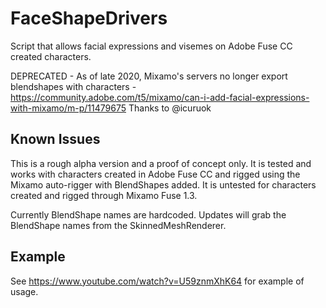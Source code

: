 # FaceShapeDrivers
Script that allows facial expressions and visemes on Adobe Fuse CC created characters.

DEPRECATED - As of late 2020, Mixamo's servers no longer export blendshapes with characters - 
https://community.adobe.com/t5/mixamo/can-i-add-facial-expressions-with-mixamo/m-p/11479675
Thanks to @icuruok

<h2>Known Issues</h2>

This is a rough alpha version and a proof of concept only. It is tested and works with characters created in Adobe Fuse CC and rigged using the Mixamo auto-rigger with BlendShapes added. It is untested for characters created and rigged through Mixamo Fuse 1.3.

Currently BlendShape names are hardcoded. Updates will grab the BlendShape names from the SkinnedMeshRenderer.

<h2>Example</h2>

See https://www.youtube.com/watch?v=U59znmXhK64 for example of usage.





